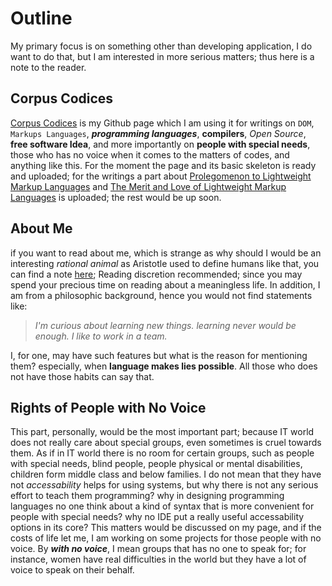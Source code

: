# Outline

My primary focus is on something other than developing application, I do want to do that, but I am interested in more serious matters; thus here is a note to the reader.

## Corpus Codices

[Corpus Codices](https://aryayounesi.github.io/index.html) is my Github page which I am using it for writings on `DOM`, `Markups Languages`, **_programming languages_**, **compilers**, _Open Source_, **free software Idea**, and more importantly on **people with special needs**, those who has no voice when it comes to the matters of codes, and anything like this. For the moment the page and its basic skeleton is ready and uploaded; for the writings a part about [Prolegomenon to Lightweight Markup Languages](https://aryayounesi.github.io/pages/markups/Prolegomenon.html) and [The Merit and Love of Lightweight Markup Languages](https://aryayounesi.github.io/pages/markups/merit_and_love.html) is uploaded; the rest would be up soon.

## About Me

if you want to read about me, which is strange as why should I would be an interesting _rational animal_ as Aristotle used to define humans like that, you can find a note [here](/pages/AboutMe.md); Reading discretion recommended; since you may spend your precious time on reading about a meaningless life.
In addition, I am from a philosophic background, hence you would not find statements like:

> _I'm curious about learning new things._
_learning never would be enough._
_I like to work in a team._

I, for one, may have such features but what is the reason for mentioning them? especially, when **language makes lies possible**. All those who does not have those habits can say that.

## Rights of People with No Voice

This part, personally, would be the most important part; because IT world does not really care about special groups, even sometimes is cruel towards them. As if in IT world there is no room for certain groups, such as people with special needs, blind people, people physical or mental disabilities, children form middle class and below families. I do not mean that they have not _accessability_ helps for using systems, but why there is not any serious effort to teach them programming? why in designing programming languages no one think about a kind of syntax that is more convenient for people with special needs? why no IDE put a really useful accessability options in its core?
This matters would be discussed on my page, and if the costs of life let me, I am working on some projects for those people with no voice.
By _**with no voice**_, I mean groups that has no one to speak for; for instance, women have real difficulties in the world but they have a lot of voice to speak on their behalf.
